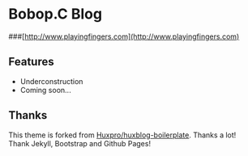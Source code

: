 # Bobop.C Blog

###[http://www.playingfingers.com](http://www.playingfingers.com)


## Features

- Underconstruction
- Coming soon...


## Thanks

This theme is forked from [Huxpro/huxblog-boilerplate](https://github.com/Huxpro/huxblog-boilerplate). Thanks a lot!<br>
Thank Jekyll, Bootstrap and Github Pages!